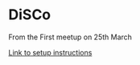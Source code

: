 # DiSCo
From the First meetup on 25th March

[Link to setup instructions](https://github.com/DiSCoBGU/DiSCo-init/blob/master/setup.md)
